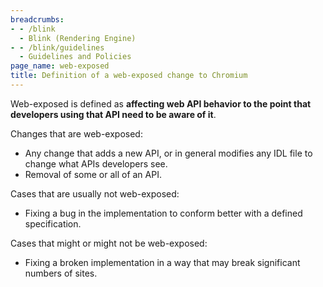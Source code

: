 ```yaml
---
breadcrumbs:
- - /blink
  - Blink (Rendering Engine)
- - /blink/guidelines
  - Guidelines and Policies
page_name: web-exposed
title: Definition of a web-exposed change to Chromium
---
```


Web-exposed is defined as **affecting web API behavior to the point that
developers using that API need to be aware of it**.

Changes that are web-exposed:

*   Any change that adds a new API, or in general modifies any IDL file
            to change what APIs developers see.
*   Removal of some or all of an API.

Cases that are usually not web-exposed:

*   Fixing a bug in the implementation to conform better with a defined
            specification.

Cases that might or might not be web-exposed:

*   Fixing a broken implementation in a way that may break significant
            numbers of sites.